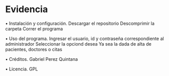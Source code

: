 # Evidencia
• Instalación y configuración.
Descargar el repositorio
Descomprimir la carpeta
Correr el programa

• Uso del programa. 
Ingresar el usuario, id y contraseña correspondiente al administrador
Seleccionar la opciond desea
Ya sea la dada de alta de pacientes, doctores o citas

• Créditos.
Gabriel Perez Quintana

• Licencia.
GPL
